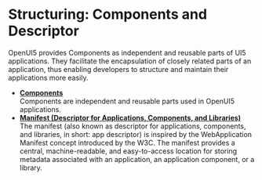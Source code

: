 <!-- loiodc9e11c3889441429a60ee871da6f3cb -->

# Structuring: Components and Descriptor

OpenUI5 provides Components as independent and reusable parts of UI5 applications. They facilitate the encapsulation of closely related parts of an application, thus enabling developers to structure and maintain their applications more easily.

-   **[Components](components-958ead5.md "Components are independent and reusable parts used in OpenUI5
		applications.")**  
Components are independent and reusable parts used in OpenUI5 applications.
-   **[Manifest \(Descriptor for Applications, Components, and Libraries\)](manifest-descriptor-for-applications-components-and-libraries-be0cf40.md "The manifest (also known as descriptor for applications, components, and libraries, in
		short: app descriptor) is inspired by the WebApplication Manifest concept introduced by the
		W3C. The manifest provides a central, machine-readable, and easy-to-access location for
		storing metadata associated with an application, an application component, or a
		library.")**  
The manifest \(also known as descriptor for applications, components, and libraries, in short: app descriptor\) is inspired by the WebApplication Manifest concept introduced by the W3C. The manifest provides a central, machine-readable, and easy-to-access location for storing metadata associated with an application, an application component, or a library.

